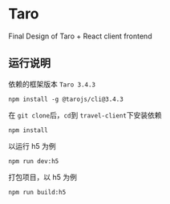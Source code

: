 # Taro

Final Design of Taro + React client frontend

## 运行说明

依赖的框架版本 `Taro 3.4.3`

```
npm install -g @tarojs/cli@3.4.3
```

在 `git clone`后，`cd`到 `travel-client`下安装依赖

```
npm install
```

以运行 h5 为例

```
npm run dev:h5
```

打包项目，以 h5 为例

```
npm run build:h5
```
